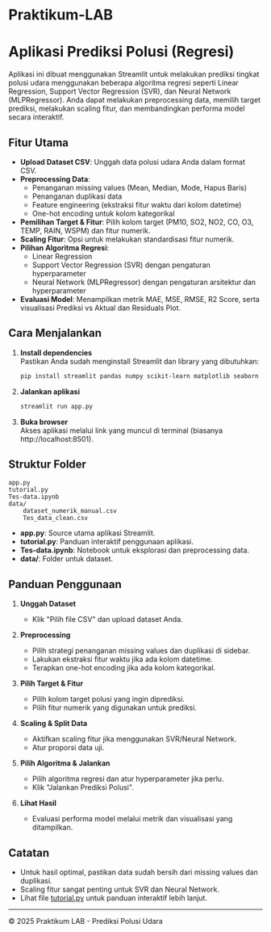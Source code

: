 # Praktikum-LAB

# Aplikasi Prediksi Polusi (Regresi)

Aplikasi ini dibuat menggunakan Streamlit untuk melakukan prediksi tingkat polusi udara menggunakan beberapa algoritma regresi seperti Linear Regression, Support Vector Regression (SVR), dan Neural Network (MLPRegressor). Anda dapat melakukan preprocessing data, memilih target prediksi, melakukan scaling fitur, dan membandingkan performa model secara interaktif.

## Fitur Utama

- **Upload Dataset CSV**: Unggah data polusi udara Anda dalam format CSV.
- **Preprocessing Data**:
  - Penanganan missing values (Mean, Median, Mode, Hapus Baris)
  - Penanganan duplikasi data
  - Feature engineering (ekstraksi fitur waktu dari kolom datetime)
  - One-hot encoding untuk kolom kategorikal
- **Pemilihan Target & Fitur**: Pilih kolom target (PM10, SO2, NO2, CO, O3, TEMP, RAIN, WSPM) dan fitur numerik.
- **Scaling Fitur**: Opsi untuk melakukan standardisasi fitur numerik.
- **Pilihan Algoritma Regresi**:
  - Linear Regression
  - Support Vector Regression (SVR) dengan pengaturan hyperparameter
  - Neural Network (MLPRegressor) dengan pengaturan arsitektur dan hyperparameter
- **Evaluasi Model**: Menampilkan metrik MAE, MSE, RMSE, R2 Score, serta visualisasi Prediksi vs Aktual dan Residuals Plot.

## Cara Menjalankan

1. **Install dependencies**  
   Pastikan Anda sudah menginstall Streamlit dan library yang dibutuhkan:

   ```sh
   pip install streamlit pandas numpy scikit-learn matplotlib seaborn
   ```

2. **Jalankan aplikasi**

   ```sh
   streamlit run app.py
   ```

3. **Buka browser**  
   Akses aplikasi melalui link yang muncul di terminal (biasanya http://localhost:8501).

## Struktur Folder

```
app.py
tutorial.py
Tes-data.ipynb
data/
    dataset_numerik_manual.csv
    Tes_data_clean.csv
```

- **app.py**: Source utama aplikasi Streamlit.
- **tutorial.py**: Panduan interaktif penggunaan aplikasi.
- **Tes-data.ipynb**: Notebook untuk eksplorasi dan preprocessing data.
- **data/**: Folder untuk dataset.

## Panduan Penggunaan

1. **Unggah Dataset**

   - Klik "Pilih file CSV" dan upload dataset Anda.

2. **Preprocessing**

   - Pilih strategi penanganan missing values dan duplikasi di sidebar.
   - Lakukan ekstraksi fitur waktu jika ada kolom datetime.
   - Terapkan one-hot encoding jika ada kolom kategorikal.

3. **Pilih Target & Fitur**

   - Pilih kolom target polusi yang ingin diprediksi.
   - Pilih fitur numerik yang digunakan untuk prediksi.

4. **Scaling & Split Data**

   - Aktifkan scaling fitur jika menggunakan SVR/Neural Network.
   - Atur proporsi data uji.

5. **Pilih Algoritma & Jalankan**

   - Pilih algoritma regresi dan atur hyperparameter jika perlu.
   - Klik "Jalankan Prediksi Polusi".

6. **Lihat Hasil**
   - Evaluasi performa model melalui metrik dan visualisasi yang ditampilkan.

## Catatan

- Untuk hasil optimal, pastikan data sudah bersih dari missing values dan duplikasi.
- Scaling fitur sangat penting untuk SVR dan Neural Network.
- Lihat file [tutorial.py](tutorial.py) untuk panduan interaktif lebih lanjut.

---

© 2025 Praktikum LAB - Prediksi Polusi Udara
